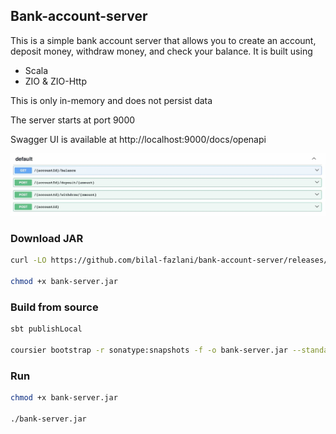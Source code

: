 ## Bank-account-server

This is a simple bank account server that allows you to create an account, deposit money, withdraw money, and check your balance. It is built using 
  
- Scala
- ZIO & ZIO-Http

This is only in-memory and does not persist data

The server starts at port 9000

Swagger UI is available at http://localhost:9000/docs/openapi

![Swagger UI](./apis.jpg)

### Download JAR

```bash
curl -LO https://github.com/bilal-fazlani/bank-account-server/releases/download/v0.2.0-SNAPSHOT/bank-server.jar

chmod +x bank-server.jar
```

### Build from source

```bash
sbt publishLocal

coursier bootstrap -r sonatype:snapshots -f -o bank-server.jar --standalone com.bilal-fazlani::bank-account-server:0.2.0-SNAPSHOT
```

### Run

```bash
chmod +x bank-server.jar

./bank-server.jar
```
